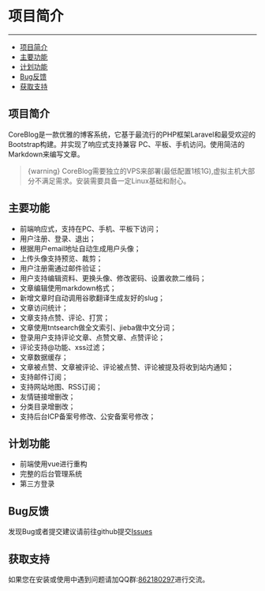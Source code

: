# 项目简介

---

- [项目简介](#section-1)
- [主要功能](#section-2)
- [计划功能](#section-3)
- [Bug反馈](#section-4)
- [获取支持](#section-5)

<a name="section-1"></a>
## 项目简介
CoreBlog是一款优雅的博客系统，它基于最流行的PHP框架Laravel和最受欢迎的Bootstrap构建。并实现了响应式支持兼容 PC、平板、手机访问。使用简洁的Markdown来编写文章。  
> {warning} CoreBlog需要独立的VPS来部署(最低配置1核1G),虚拟主机大部分不满足需求。安装需要具备一定Linux基础和耐心。

<a name="section-2"></a>
## 主要功能
* 前端响应式，支持在PC、手机、平板下访问；
* 用户注册、登录、退出；
* 根据用户email地址自动生成用户头像；
* 上传头像支持预览、裁剪；
* 用户注册需通过邮件验证；
* 用户支持编辑资料、更换头像、修改密码、设置收款二维码；
* 文章编辑使用markdown格式；
* 新增文章时自动调用谷歌翻译生成友好的slug；
* 文章访问统计；
* 文章支持点赞、评论、打赏；
* 文章使用tntsearch做全文索引、jieba做中文分词；
* 登录用户支持评论文章、点赞文章、点赞评论；
* 评论支持@功能、xss过滤；
* 文章数据缓存；
* 文章被点赞、文章被评论、评论被点赞、评论被提及将收到站内通知；
* 支持邮件订阅；
* 支持网站地图、RSS订阅；
* 友情链接增删改；
* 分类目录增删改；
* 支持后台ICP备案号修改、公安备案号修改；

<a name="section-3"></a>
## 计划功能
* 前端使用vue进行重构
* 完整的后台管理系统
* 第三方登录

<a name="section-4"></a>
## Bug反馈
发现Bug或者提交建议请前往github提交[Issues](https://github.com/inbjo/CoreBlog/issues)

<a name="section-5"></a>
## 获取支持
如果您在安装或使用中遇到问题请加QQ群:[862180297](https://jq.qq.com/?_wv=1027&k=5l6VXeo)进行交流。

